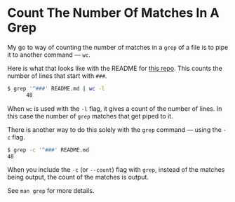 # Count The Number Of Matches In A Grep

My go to way of counting the number of matches in a `grep` of a file is to pipe
it to another command — `wc`.

Here is what that looks like with the README for [this
repo](https://github.com/jbranchaud/til). This counts the number of lines that
start with `###`.

```bash
$ grep '^###' README.md | wc -l
      48
```

When `wc` is used with the `-l` flag, it gives a count of the number of lines.
In this case the number of `grep` matches that get piped to it.

There is another way to do this solely with the `grep` command — using the `-c`
flag.

```bash
$ grep -c '^###' README.md
48
```

When you include the `-c` (or `--count`) flag with `grep`, instead of the
matches being output, the count of the matches is output.

See `man grep` for more details.
